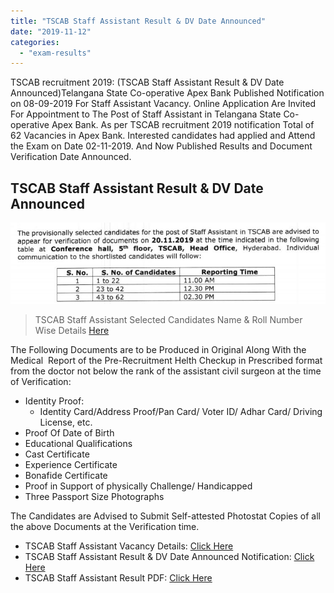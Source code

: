 ```yaml
---
title: "TSCAB Staff Assistant Result & DV Date Announced"
date: "2019-11-12"
categories: 
  - "exam-results"
---
```


TSCAB recruitment 2019: (TSCAB Staff Assistant Result & DV Date Announced)Telangana State Co-operative Apex Bank Published Notification on 08-09-2019 For Staff Assistant Vacancy. Online Application Are Invited For Appointment to The Post of Staff Assistant in Telangana State Co-operative Apex Bank. As per TSCAB recruitment 2019 notification Total of 62 Vacancies in Apex Bank. Interested candidates had applied and Attend the Exam on Date 02-11-2019. And Now Published Results and Document Verification Date Announced.

## **TSCAB Staff Assistant Result & DV Date Announced**

![TSCAB Staff Assistant Result & DV Date Announced](images/TSCAB-Staff-Assistant-Result-DV-Date-Announced.jpg)

> TSCAB Staff Assistant Selected Candidates Name & Roll Number Wise Details [Here](http://tscab.org/wp-content/uploads/2019/11/Results-to-the-post-of-Staff-Asst.-in-TSCAB.pdf)

The Following Documents are to be Produced in Original Along With the Medical  Report of the Pre-Recruitment Helth Checkup in Prescribed format from the doctor not below the rank of the assistant civil surgeon at the time of Verification:

- Identity Proof:
    - Identity Card/Address Proof/Pan Card/ Voter ID/ Adhar Card/ Driving License, etc.
- Proof Of Date of Birth
- Educational Qualifications
- Cast Certificate
- Experience Certificate
- Bonafide Certificate
- Proof in Support of physically Challenge/ Handicapped
- Three Passport Size Photographs

The Candidates are Advised to Submit Self-attested Photostat Copies of all the above Documents at the Verification time. 

- TSCAB Staff Assistant Vacancy Details: [Click Here](https://freegovtjobalert.in/tscab-recruitment-2019-apply-online-for-62-staff-assistant-vacancy/)
- TSCAB Staff Assistant Result & DV Date Announced Notification: [Click Here](http://tscab.org/wp-content/uploads/2019/11/Cerificates-verification.pdf)
- TSCAB Staff Assistant Result PDF: [Click Here](http://tscab.org/wp-content/uploads/2019/11/Results-to-the-post-of-Staff-Asst.-in-TSCAB.pdf)
